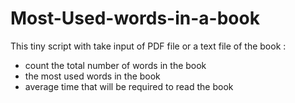 # Most-Used-words-in-a-book

This tiny script with take input of PDF file or a text file of the book :
- count the total number of words in the book
- the most used words in the book
- average time that will be required to read the book
